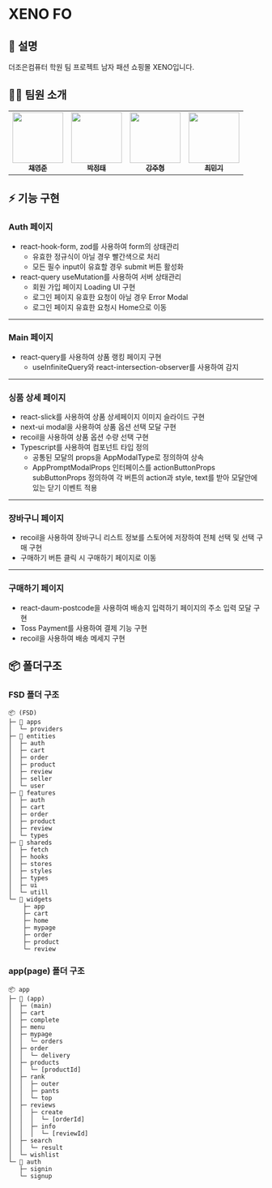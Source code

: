 # XENO FO

## 📖 설명
더조은컴퓨터 학원 팀 프로젝트 남자 패션 쇼핑몰 XENO입니다.

## 🧑‍💻 팀원 소개
<table>
    <tbody>
        <tr>
            <td align="center"><a href="https://github.com/cyjoon68"><img src="https://avatars.githubusercontent.com/u/157681635?v=4" width="100px; alt="" /><br /><sub><b>채영준</b></sub></a><br /></td>
            <td align="center"><a href="https://github.com/huntingforheat"><img src="https://avatars.githubusercontent.com/u/108726369?v=4" width="100px; alt="" /><br /><sub><b>박정태</b></sub></a><br /></td>
            <td align="center"><a href="https://github.com/joohyeongzz"><img src="https://avatars.githubusercontent.com/u/162415872?v=4" width="100px; alt="" /><br /><sub><b>강주형</b></sub></a><br /></td>
            <td align="center"><a href="https://github.com/mingi502"><img src="https://avatars.githubusercontent.com/u/116711211?v=4" width="100px; alt="" /><br /><sub><b>최민기</b></sub></a><br /></td>
        </tr>
    </tbody>
</table>

## ⚡️ 기능 구현

### Auth 페이지
- react-hook-form, zod를 사용하여 form의 상태관리
    - 유효한 정규식이 아닐 경우 빨간색으로 처리
    - 모든 필수 input이 유효할 경우 submit 버튼 활성화
- react-query useMutation를 사용하여 서버 상태관리
   - 회원 가입 페이지 Loading UI 구현
   - 로그인 페이지 유효한 요청이 아닐 경우 Error Modal
   - 로그인 페이지 유효한 요청시 Home으로 이동

<hr />

### Main 페이지
- react-query를 사용하여 상품 랭킹 페이지 구현
  - useInfiniteQuery와 react-intersection-observer를 사용하여 감지

<hr />

### 싱품 상세 페이지
- react-slick를 사용하여 상품 상세페이지 이미지 슬라이드 구현
- next-ui modal을 사용하여 상품 옵션 선택 모달 구현
- recoil을 사용하여 상품 옵션 수량 선택 구현
- Typescript를 사용하여 컴포넌트 타입 정의
   - 공통된 모달의 props을 AppModalType로 정의하여 상속
   - AppPromptModalProps 인터페이스를 actionButtonProps subButtonProps 정의하여 각
   버튼의 action과 style, text를 받아 모달안에 있는 닫기 이벤트 적용

<hr />

### 장바구니 페이지
- recoil을 사용하여 장바구니 리스트 정보를 스토어에 저장하여 전체 선택 및 선택 구매 구현
- 구매하기 버튼 클릭 시 구매하기 페이지로 이동

<hr />

### 구매하기 페이지
- react-daum-postcode을 사용하여 배송지 입력하기 페이지의 주소 입력 모달 구현
- Toss Payment를 사용하여 결제 기능 구현
- recoil을 사용하여 배송 메세지 구현


## 📦 폴더구조

### FSD 폴더 구조
```
📦 (FSD)
├─ 📂 apps
│  └─ providers
├─ 📂 entities
│  ├─ auth
│  ├─ cart
│  ├─ order
│  ├─ product
│  ├─ review
│  ├─ seller
│  └─ user
├─ 📂 features
│  ├─ auth
│  ├─ cart
│  ├─ order
│  ├─ product
│  ├─ review
│  └─ types
├─ 📂 shareds
│  ├─ fetch
│  ├─ hooks
│  ├─ stores
│  ├─ styles
│  ├─ types
│  ├─ ui
│  └─ utill
└─ 📂 widgets
    ├─ app
    ├─ cart
    ├─ home
    ├─ mypage
    ├─ order
    ├─ product
    └─ review
```

### app(page) 폴더 구조
```
📦 app
├─ 📂 (app)
│  ├─ (main)
│  ├─ cart
│  ├─ complete
│  ├─ menu
│  ├─ mypage
│  │  └─ orders
│  ├─ order
│  │  └─ delivery
│  ├─ products
│  │  └─ [productId]
│  ├─ rank
│  │  ├─ outer
│  │  ├─ pants
│  │  └─ top
│  ├─ reviews
│  │  ├─ create
│  │  │  └─ [orderId]
│  │  ├─ info
│  │  │  └─ [reviewId]
│  ├─ search
│  │  └─ result
│  └─ wishlist
└─ 📂 auth
   ├─ signin
   └─ signup
```